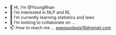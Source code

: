 - 👋 Hi, I’m @YoungRhan
- 👀 I’m interested in NLP and RL
- 🌱 I’m currently learning statistics and laws
- 💞️ I’m looking to collaborate on ...
- 📫 How to reach me ... agequodagis16@gmail.com

<!---
YoungRhan/YoungRhan is a ✨ special ✨ repository because its `README.md` (this file) appears on your GitHub profile.
You can click the Preview link to take a look at your changes.
--->
